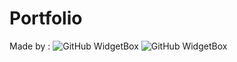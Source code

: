 # Portfolio
Made by :
<img src="https://github-widgetbox.vercel.app/api/profile?username=nexavo999&data=followers,repositories,stars,commits&theme=dark" alt="GitHub WidgetBox">
<img src="https://github-widgetbox.vercel.app/api/profile?username=syntaxspins&data=followers,repositories,stars,commits&theme=dark" alt="GitHub WidgetBox">
